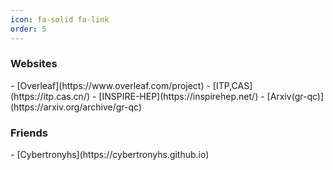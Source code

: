 ```yaml
---
icon: fa-solid fa-link
order: 5
---
```


### Websites

<div class="box-info" markdown="1">
- [Overleaf](https://www.overleaf.com/project)
- [ITP,CAS](https://itp.cas.cn/)
- [INSPIRE-HEP](https://inspirehep.net/)
- [Arxiv(gr-qc)](https://arxiv.org/archive/gr-qc)
</div>  

### Friends


<div class="box-info" markdown="1">
-  [Cybertronyhs](https://cybertronyhs.github.io)
</div> 